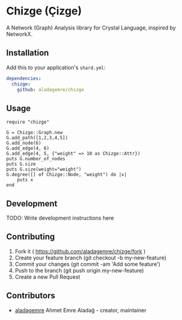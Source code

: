 # Chizge (Çizge)

A Network (Graph) Analysis library for Crystal Language, inspired by NetworkX.

## Installation


Add this to your application's `shard.yml`:

```yaml
dependencies:
  chizge:
    github: aladagemre/chizge
```


## Usage


```crystal
require "chizge"

G = Chizge::Graph.new
G.add_path([1,2,3,4,5])
G.add_node(6)
G.add_edge(4, 6)
G.add_edge(4, 5, {"weight" => 10 as Chizge::Attr})
puts G.number_of_nodes
puts G.size
puts G.size(weight="weight")
G.degree([] of Chizge::Node, "weight") do |x|
    puts x
end
```

## Development

TODO: Write development instructions here

## Contributing

1. Fork it ( https://github.com/aladagemre/chizge/fork )
2. Create your feature branch (git checkout -b my-new-feature)
3. Commit your changes (git commit -am 'Add some feature')
4. Push to the branch (git push origin my-new-feature)
5. Create a new Pull Request

## Contributors

- [aladagemre](https://github.com/aladagemre) Ahmet Emre Aladağ - creator, maintainer
